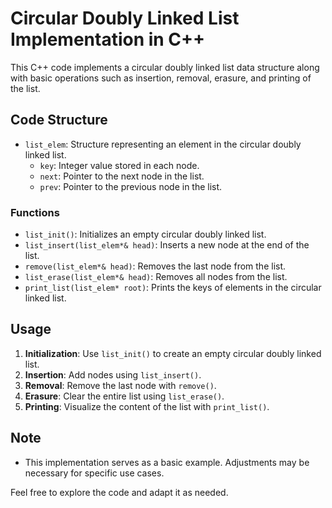 Circular Doubly Linked List Implementation in C++
=================================================

This C++ code implements a circular doubly linked list data structure along with basic operations such as insertion, removal, erasure, and printing of the list.

Code Structure
--------------

*   `list_elem`: Structure representing an element in the circular doubly linked list.
    *   `key`: Integer value stored in each node.
    *   `next`: Pointer to the next node in the list.
    *   `prev`: Pointer to the previous node in the list.

### Functions

*   `list_init()`: Initializes an empty circular doubly linked list.
*   `list_insert(list_elem*& head)`: Inserts a new node at the end of the list.
*   `remove(list_elem*& head)`: Removes the last node from the list.
*   `list_erase(list_elem*& head)`: Removes all nodes from the list.
*   `print_list(list_elem* root)`: Prints the keys of elements in the circular linked list.

Usage
-----

1.  **Initialization**: Use `list_init()` to create an empty circular doubly linked list.
2.  **Insertion**: Add nodes using `list_insert()`.
3.  **Removal**: Remove the last node with `remove()`.
4.  **Erasure**: Clear the entire list using `list_erase()`.
5.  **Printing**: Visualize the content of the list with `print_list()`.

Note
----

*   This implementation serves as a basic example. Adjustments may be necessary for specific use cases.

Feel free to explore the code and adapt it as needed.